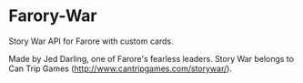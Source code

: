 # Farory-War
Story War API for Farore with custom cards.

Made by Jed Darling, one of Farore's fearless leaders. Story War belongs to Can Trip Games (http://www.cantripgames.com/storywar/).
